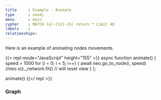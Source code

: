 ```yaml
---
title     : Example - Animate
type      : neo4j
menu      : main
cypher    : MATCH (a)-[to]-(b) return * Limit 40
labels    :
relationships:
---
```


Here is an example of animating nodes movements.

{{< repl mode="JavaScript" height="155" >}}
async function animate()
{
    speed = 1000
    for (i = 0; i < 5; i++)
    {
        await neo.go_to_node(i, speed)
        //neo.viz._network.fit()  // will reset view
    }
};

animate()
{{</ repl >}}

### Graph